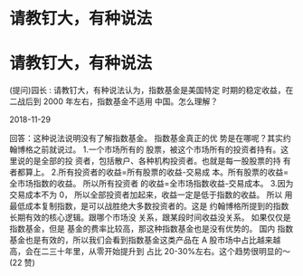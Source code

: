 # 请教钉大，有种说法

# 请教钉大，有种说法

(提问)园长 : 请教钉大，有种说法认为，指数基金是美国特定 时期的稳定收益，在二战后到 2000 年左右，指数基金不适用 中国。怎么理解？

2018-11-29

回答：这种说法说明没有了解指数基金。 指数基金真正的优 势是在哪呢？其实约翰博格之前就说过。 1.一个市场所有的 股票，被这个市场所有的投资者持有。这里说的是全部的投 资者，包括散户、各种机构投资者。也就是每一股股票的持 有者都算上。 2.所有投资者的收益=所有股票的收益-交易成 本。所有股票的收益=全市场指数的收益。 所以所有投资者 的收益=全市场指数收益-交易成本。 3.因为交易成本不为 0， 所以全部投资者加起来，收益一定是低于指数的收益。 所以 用最低成本复制指数，是可以战胜绝大多数投资者的。这是 约翰博格所提到的指数长期有效的核心逻辑。跟哪个市场没 关系，跟某段时间收益没关系。 如果仅仅是指数基金，但是 基金的费率比较高，那这种指数基金也是没有优势的。 国内 指数基金也是有效的，所以我们会看到指数基金这类产品在 A 股市场中占比越来越高，会在二三十年里，从零开始提升到 占比 20-30%左右。这个趋势很明显的～(22 赞)